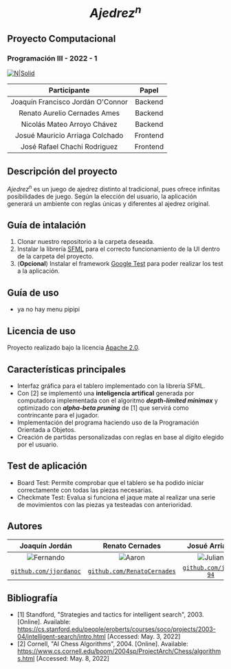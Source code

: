 # $$Ajedrez^{n}$$
## Proyecto Computacional
### Programación III - 2022 - 1

[![N|Solid](https://utec.edu.pe/sites/all/themes/utec_theme/LOGO_UTEC.png)](https://utec.edu.pe/carreras/ciencia-de-la-computacion)

|            Participante             |   Papel   |
|:-----------------------------------:|:---------:|
|  Joaquín Francisco Jordán O'Connor  |  Backend  |
|    Renato Aurelio Cernades Ames     |  Backend  |
|     Nicolás Mateo Arroyo Chávez     |  Backend  |
|   Josué Mauricio Arriaga Colchado   | Frontend  |
|    José Rafael Chachi Rodriguez     | Frontend  |

## Descripción del proyecto
$Ajedrez^{n}$ es un juego de ajedrez distinto al tradicional, pues ofrece infinitas posibilidades de juego. Según la elección del usuario, la aplicación generará un ambiente con reglas únicas y diferentes al ajedrez original.

## Guía de intalación

1. Clonar nuestro repositorio a la carpeta deseada.
2. Instalar la librería [SFML](https://www.sfml-dev.org/download/sfml/2.5.1/) para el correcto funcionamiento de la UI dentro de la carpeta del proyecto.
3. (**Opcional**) Instalar el framework [Google Test](https://github.com/google/googletest) para poder realizar los test a la aplicación.

## Guía de uso

- ya no hay menu pipipi

## Licencia de uso

Proyecto realizado bajo la licencia [Apache 2.0](https://www.apache.org/licenses/LICENSE-2.0). 

## Características principales

- Interfaz gráfica para el tablero implementado con la librería SFML.
- Con [2] se implementó una **inteligencia artifical** generada por computadora implementada con el algoritmo *__depth-limited minimax__* y optimizado con *__alpha-beta pruning__* de [1] que servirá como contrincante para el jugador.
- Implementación del programa haciendo uso de la Programación Orientada a Objetos.
- Creación de partidas personalizadas con reglas en base al dígito elegido por el usuario.

## Test de aplicación

- Board Test: Permite comprobar que el tablero se ha podido iniciar correctamente con todas las piezas necesarias.
- Checkmate Test: Evalua si funciona el jaque mate al realizar una serie de movimientos con las piezas ya testeadas con anterioridad.


## Autores

|                     <a target="_blank">**Joaquín Jordán**</a>                     |                           <a target="_blank">**Renato Cernades**</a>                            |                   <a target="_blank">**Josué Arriaga**</a>                    |                         <a target="_blank">**Nicolás Arroyo**</a>                         |                       <a target="_blank">**José Chachi**</a>                        |
|:---------------------------------------------------------------------------------:|:-----------------------------------------------------------------------------------------------:|:-----------------------------------------------------------------------------:|:-----------------------------------------------------------------------------------------:|:-----------------------------------------------------------------------------------:|
|           ![Fernando](https://avatars.githubusercontent.com/u/83974213)           |                   ![Aaron](https://avatars.githubusercontent.com/u/83974266)                    |          ![Julian](https://avatars.githubusercontent.com/u/83974555)          |                ![Renzo](https://avatars.githubusercontent.com/u/83975293)                 |              ![José](https://avatars.githubusercontent.com/u/83974741)              | 
| <a href="https://github.com/jjordanoc" target="_blank">`github.com/jjordanoc`</a> | <a href="https://github.com/RenatoCernades0107" target="_blank">`github.com/RenatoCernades`</a> | <a href="https://github.com/jmac-94" target="_blank">`github.com/jmac-94`</a> | <a href="https://github.com/NicolasArroyo" target="_blank">`github.com/NicolasArroyo`</a> | <a href="https://github.com/JoseChachi" target="_blank">`github.com/JoseChachi`</a> |

## Bibliografía

- [1] Standford, "Strategies and tactics for intelligent search", 2003. [Online]. Available: https://cs.stanford.edu/people/eroberts/courses/soco/projects/2003-04/intelligent-search/intro.html [Accessed: May. 3, 2022]
- [2] Cornell, "AI Chess Algorithms", 2004. [Online]. Available: https://www.cs.cornell.edu/boom/2004sp/ProjectArch/Chess/algorithms.html [Accessed: May. 8, 2022]

